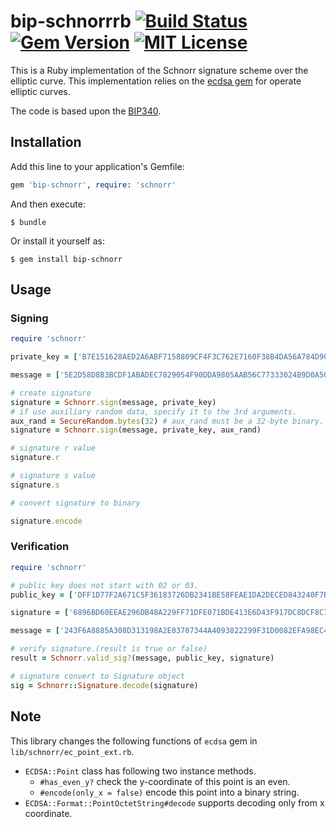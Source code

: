 # bip-schnorrrb [![Build Status](https://github.com/chaintope/bip-schnorrrb/actions/workflows/ruby.yml/badge.svg?branch=master)](https://travis-ci.org/chaintope/bip-schnorrrb) [![Gem Version](https://badge.fury.io/rb/bip-schnorr.svg)](https://badge.fury.io/rb/bip-schnorr) [![MIT License](http://img.shields.io/badge/license-MIT-blue.svg?style=flat)](LICENSE) 

This is a Ruby implementation of the Schnorr signature scheme over the elliptic curve. 
This implementation relies on the [ecdsa gem](https://github.com/DavidEGrayson/ruby_ecdsa) for operate elliptic curves.

The code is based upon the [BIP340](https://github.com/bitcoin/bips/blob/master/bip-0340.mediawiki).

## Installation

Add this line to your application's Gemfile:

```ruby
gem 'bip-schnorr', require: 'schnorr'
```

And then execute:

    $ bundle

Or install it yourself as:

    $ gem install bip-schnorr

## Usage

### Signing

```ruby
require 'schnorr'

private_key = ['B7E151628AED2A6ABF7158809CF4F3C762E7160F38B4DA56A784D9045190CFEF'].pack("H*")

message = ['5E2D58D8B3BCDF1ABADEC7829054F90DDA9805AAB56C77333024B9D0A508B75C'].pack('H*')

# create signature
signature = Schnorr.sign(message, private_key)
# if use auxiliary random data, specify it to the 3rd arguments.
aux_rand = SecureRandom.bytes(32) # aux_rand must be a 32-byte binary.
signature = Schnorr.sign(message, private_key, aux_rand)

# signature r value
signature.r 

# signature s value
signature.s 

# convert signature to binary

signature.encode

```

### Verification

```ruby
require 'schnorr'

# public key does not start with 02 or 03.
public_key = ['DFF1D77F2A671C5F36183726DB2341BE58FEAE1DA2DECED843240F7B502BA659'].pack('H*')

signature = ['6896BD60EEAE296DB48A229FF71DFE071BDE413E6D43F917DC8DCF8C78DE33418906D11AC976ABCCB20B091292BFF4EA897EFCB639EA871CFA95F6DE339E4B0A'].pack('H*')

message = ['243F6A8885A308D313198A2E03707344A4093822299F31D0082EFA98EC4E6C89'].pack('H*')

# verify signature.(result is true or false)
result = Schnorr.valid_sig?(message, public_key, signature) 

# signature convert to Signature object
sig = Schnorr::Signature.decode(signature) 
```

## Note

This library changes the following functions of `ecdsa` gem in `lib/schnorr/ec_point_ext.rb`.

* `ECDSA::Point` class has following two instance methods.
    * `#has_even_y?` check the y-coordinate of this point is an even.
    * `#encode(only_x = false)` encode this point into a binary string.
* `ECDSA::Format::PointOctetString#decode` supports decoding only from x coordinate.
